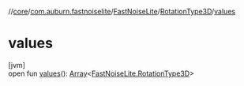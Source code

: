 //[core](../../../../index.md)/[com.auburn.fastnoiselite](../../index.md)/[FastNoiseLite](../index.md)/[RotationType3D](index.md)/[values](values.md)

# values

[jvm]\
open fun [values](values.md)(): [Array](https://kotlinlang.org/api/latest/jvm/stdlib/kotlin/-array/index.html)&lt;[FastNoiseLite.RotationType3D](index.md)&gt;
